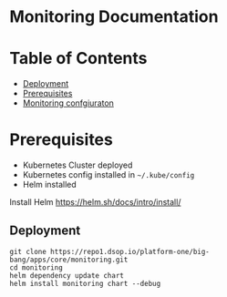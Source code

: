 # Monitoring Documentation
 
# Table of Contents
- [Deployment](#deploy-monitoring)
- [Prerequisites](#pre-requisites)
- [Monitoring confgiuraton](docs/README.md)


# Prerequisites
* Kubernetes Cluster deployed
* Kubernetes config installed in `~/.kube/config`
* Helm installed

Install Helm
https://helm.sh/docs/intro/install/

## Deployment
```
git clone https://repo1.dsop.io/platform-one/big-bang/apps/core/monitoring.git
cd monitoring
helm dependency update chart
helm install monitoring chart --debug
```
